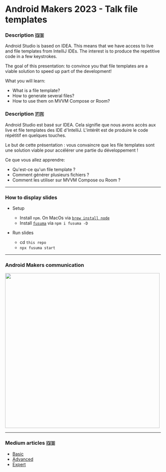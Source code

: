 # Android Makers 2023 - Talk file templates

### Description 🇬🇧

Android Studio is based on IDEA. This means that we have access to live and file templates from IntelliJ IDEs. The interest is to produce the repetitive code in a few keystrokes.

The goal of this presentation: to convince you that file templates are a viable solution to speed up part of the development!

What you will learn:
- What is a file template?
- How to generate several files?
- How to use them on MVVM Compose or Room?

### Description 🇫🇷

Android Studio est basé sur IDEA. Cela signifie que nous avons accès aux live et file templates des IDE d'IntelliJ. L'intérêt est de produire le code répétitif en quelques touches.

Le but de cette présentation : vous convaincre que les file templates sont une solution viable pour accélérer une partie du développement !

Ce que vous allez apprendre:
- Qu'est-ce qu'un file template ?
- Comment générer plusieurs fichiers ?
- Comment les utiliser sur MVVM Compose ou Room ?

----

### How to display slides

- Setup
  - Install `npm`. On MacOs via [`brew install node`](https://formulae.brew.sh/formula/node)
  - Install [`fusuma`](https://hiroppy.github.io/fusuma/docs/getting-started/preparation) via `npm i fusuma -D`

- Run slides
  - cd `this repo`
  - `npx fusuma start`

----

### Android Makers communication

<a href="https://twitter.com/AndroidMakersFR/status/1646808031139692549">
    <img src="https://user-images.githubusercontent.com/3717316/233600361-c03d1439-e8b9-444e-a825-fb8b6fded6e3.png"  width="500">
</a>

---

### Medium articles 🇬🇧

- [Basic](https://medium.com/mwm-io/crafting-custom-path-formatting-in-intellij-file-templates-for-android-development-c93c4c33689d)
- [Advanced](https://medium.com/mwm-io/mastering-intellij-file-templates-for-complex-android-views-a-guide-to-multiple-file-creation-with-968b4c82b9f4)
- [Expert](https://medium.com/mwm-io/creating-custom-room-database-templates-with-intellij-a-comprehensive-guide-for-android-developers-70e8dcdcbbe1)
